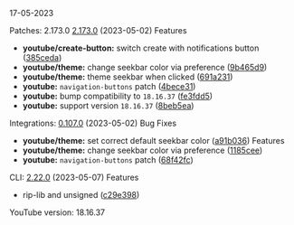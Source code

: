 17-05-2023

Patches: 2.173.0
  [2.173.0](https://github.com/revanced/revanced-patches/compare/v2.172.0...v2.173.0) (2023-05-02)
 Features
* **youtube/create-button:** switch create with notifications button ([385ceda](https://github.com/revanced/revanced-patches/commit/385ceda61f586f24b11a284688f55758ef5b4e74))
* **youtube/theme:** change seekbar color via preference ([9b465d9](https://github.com/revanced/revanced-patches/commit/9b465d95887863f6b42baa6b710ed98c97383a82))
* **youtube/theme:** theme seekbar when clicked ([691a231](https://github.com/revanced/revanced-patches/commit/691a231d99b3b2fbe446fc7edb7a88c7a3127037))
* **youtube:** `navigation-buttons` patch ([4bece31](https://github.com/revanced/revanced-patches/commit/4bece31f56eb340933ad26da3d1bfc902ea8569f))
* **youtube:** bump compatibility to `18.16.37` ([fe3fdd5](https://github.com/revanced/revanced-patches/commit/fe3fdd5c6cb186bcebc2f86b1d5b597109b25cb6))
* **youtube:** support version `18.16.37` ([8beb5ea](https://github.com/revanced/revanced-patches/commit/8beb5ea860284be915c0ef0c6039821a50c14fa8))

 
Integrations:   [0.107.0](https://github.com/revanced/revanced-integrations/compare/v0.106.0...v0.107.0) (2023-05-02)
 Bug Fixes
* **youtube/theme:** set correct default seekbar color ([a91b036](https://github.com/revanced/revanced-integrations/commit/a91b0363a8aca4e195c9da4e48e2c332c1b1a7a6))
 Features
* **youtube/theme:** change seekbar color via preference ([1185cee](https://github.com/revanced/revanced-integrations/commit/1185ceedf7fdb40759261ae8560e79604c8cb743))
* **youtube:** `navigation-buttons` patch ([68f42fc](https://github.com/revanced/revanced-integrations/commit/68f42fc9800210f6c4d6f8e85c0132bf0cbc06d3))

 
CLI:   [2.22.0](https://github.com/j-hc/revanced-cli/compare/v2.21.1...v2.22.0) (2023-05-07)
 Features
* rip-lib and unsigned ([c29e398](https://github.com/j-hc/revanced-cli/commit/c29e39841435270660bdae00475835ea1f796b12))
 

YouTube version: 18.16.37

